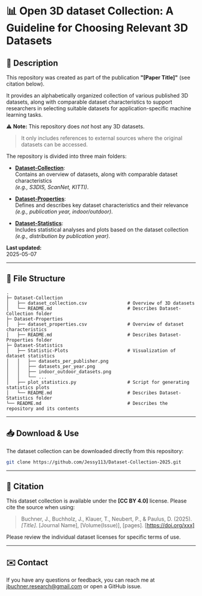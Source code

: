 # 📊 Open 3D dataset Collection: A Guideline for Choosing Relevant 3D Datasets

## 📌 Description

This repository was created as part of the publication **"[Paper Title]"** (see citation below). 

It provides an alphabetically organized collection of various published 3D datasets, along with comparable dataset characteristics 
to support researchers in selecting suitable datasets for application-specific machine learning tasks. 

⚠️ **Note:** This repository does *not* host any 3D datasets.  
> It only includes references to external sources where the original datasets can be accessed.

The repository is divided into three main folders: 

- **[Dataset-Collection](./Dataset-Collection)**:  
  Contains an overview of datasets, along with comparable dataset characteristics  
  _(e.g., S3DIS, ScanNet, KITTI)_.

- **[Dataset-Properties](./Dataset-Properties)**:  
  Defines and describes key dataset characteristics and their relevance  
  _(e.g., publication year, indoor/outdoor)_.

- **[Dataset-Statistics](./Dataset-Statistics)**:  
  Includes statistical analyses and plots based on the dataset collection  
  _(e.g., distribution by publication year)_.

**Last updated:** <br>
2025-05-07

---

## 📂 File Structure

```
.
├─ Dataset-Collection                                       
│   ├── dataset_collection.csv               # Overview of 3D datasets
│   └── README.md                            # Describes Dataset-Collection folder
├─ Dataset-Properties
│   ├── dataset_properties.csv               # Overview of dataset characteristics
│   ├── README.md                            # Describes Dataset-Properties folder
├─ Dataset-Statistics
│   ├── Statistic-Plots                      # Visualization of dataset statistics
│   │   ├── datasets_per_publisher.png
│   │   ├── datasets_per_year.png
│   │   ├── indoor_outdoor_datasets.png
│   │   └── ...
│   ├── plot_statistics.py                   # Script for generating statistics plots
│   └── README.md                            # Describes Dataset-Statistics folder  
└── README.md                                # Describes the repository and its contents
```

---

## 📥 Download & Use

The dataset collection can be downloaded directly from this repository:

```bash
git clone https://github.com/Jessy113/Dataset-Collection-2025.git

```

---

## 🔗 Citation

This dataset collection is available under the **[CC BY 4.0]** license. Please cite the source when using:

> Buchner, J., Buchholz, J., Klauer, T., Neubert, P., & Paulus, D. (2025). *[Title]*. [Journal Name], [Volume(Issue)], [pages]. [https://doi.org/xxx]

Please review the individual dataset licenses for specific terms of use.

---

## ✉️ Contact

If you have any questions or feedback, you can reach me at jbuchner.research@gmail.com or open a GitHub issue.

